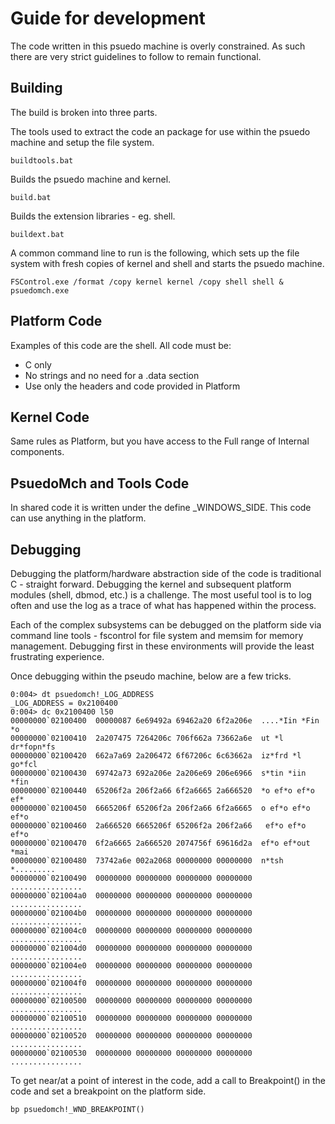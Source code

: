 # Guide for development
The code written in this psuedo machine is overly constrained.  As such there are very strict guidelines to follow to remain functional.

## Building
The build is broken into three parts.

The tools used to extract the code an package for use within the psuedo machine and setup the file system.
```
buildtools.bat
```

Builds the psuedo machine and kernel.
```
build.bat
```

Builds the extension libraries - eg. shell.
```
buildext.bat
```

A common command line to run is the following, which sets up the file system with fresh copies of kernel and shell and starts the psuedo machine.
```
FSControl.exe /format /copy kernel kernel /copy shell shell & psuedomch.exe
```

## Platform Code
Examples of this code are the shell.  All code must be:
 - C only
 - No strings and no need for a .data section
 - Use only the headers and code provided in Platform

## Kernel Code
Same rules as Platform, but you have access to the Full range of Internal components.

## PsuedoMch and Tools Code
In shared code it is written under the define _WINDOWS_SIDE.  This code can use anything in the platform.

## Debugging
Debugging the platform/hardware abstraction side of the code is traditional C - straight forward.  Debugging the kernel and subsequent platform modules (shell, dbmod, etc.) is a challenge.  The most useful tool is to log often and use the log as a trace of what has happened within the process.  

Each of the complex subsystems can be debugged on the platform side via command line tools - fscontrol for file system and memsim for memory management.  Debugging first in these environments will provide the least frustrating experience.

Once debugging within the pseudo machine, below are a few tricks.

```
0:004> dt psuedomch!_LOG_ADDRESS
_LOG_ADDRESS = 0x2100400
0:004> dc 0x2100400 l50
00000000`02100400  00000087 6e69492a 69462a20 6f2a206e  ....*Iin *Fin *o
00000000`02100410  2a207475 7264206c 706f662a 73662a6e  ut *l dr*fopn*fs
00000000`02100420  662a7a69 2a206472 6f67206c 6c63662a  iz*frd *l go*fcl
00000000`02100430  69742a73 692a206e 2a206e69 206e6966  s*tin *iin *fin 
00000000`02100440  65206f2a 206f2a66 6f2a6665 2a666520  *o ef*o ef*o ef*
00000000`02100450  6665206f 65206f2a 206f2a66 6f2a6665  o ef*o ef*o ef*o
00000000`02100460  2a666520 6665206f 65206f2a 206f2a66   ef*o ef*o ef*o 
00000000`02100470  6f2a6665 2a666520 2074756f 69616d2a  ef*o ef*out *mai
00000000`02100480  73742a6e 002a2068 00000000 00000000  n*tsh *.........
00000000`02100490  00000000 00000000 00000000 00000000  ................
00000000`021004a0  00000000 00000000 00000000 00000000  ................
00000000`021004b0  00000000 00000000 00000000 00000000  ................
00000000`021004c0  00000000 00000000 00000000 00000000  ................
00000000`021004d0  00000000 00000000 00000000 00000000  ................
00000000`021004e0  00000000 00000000 00000000 00000000  ................
00000000`021004f0  00000000 00000000 00000000 00000000  ................
00000000`02100500  00000000 00000000 00000000 00000000  ................
00000000`02100510  00000000 00000000 00000000 00000000  ................
00000000`02100520  00000000 00000000 00000000 00000000  ................
00000000`02100530  00000000 00000000 00000000 00000000  ................
```

To get near/at a point of interest in the code, add a call to Breakpoint() in the code and set a breakpoint on the platform side.

```
bp psuedomch!_WND_BREAKPOINT()
```
